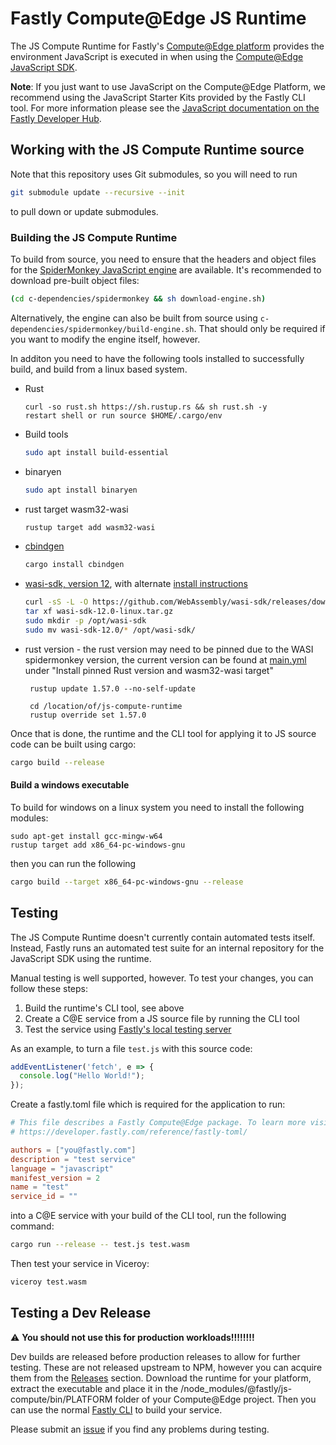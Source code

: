 # Fastly Compute@Edge JS Runtime

The JS Compute Runtime for Fastly's [Compute@Edge platform](https://www.fastly.com/products/edge-compute/serverless) provides the environment JavaScript is executed in when using the [Compute@Edge JavaScript SDK](https://www.npmjs.com/package/@fastly/js-compute).

**Note**: If you just want to use JavaScript on the Compute@Edge Platform, we recommend using the JavaScript Starter Kits provided by the Fastly CLI tool. For more information please see the [JavaScript documentation on the Fastly Developer Hub](https://developer.fastly.com/learning/compute/javascript/).

## Working with the JS Compute Runtime source

Note that this repository uses Git submodules, so you will need to run

```sh
git submodule update --recursive --init
```

to pull down or update submodules.

### Building the JS Compute Runtime

To build from source, you need to ensure that the headers and object files for the [SpiderMonkey JavaScript engine](https://spidermonkey.dev/) are available. It's recommended to download pre-built object files:
```sh
(cd c-dependencies/spidermonkey && sh download-engine.sh)
```


Alternatively, the engine can also be built from source using `c-dependencies/spidermonkey/build-engine.sh`. That should only be required if you want to modify the engine itself, however.

In additon you need to have the following tools installed to successfully build, and build from a linux based system.

- Rust 
  ```
  curl -so rust.sh https://sh.rustup.rs && sh rust.sh -y
  restart shell or run source $HOME/.cargo/env
  ```
- Build tools
  ```sh
  sudo apt install build-essential
  ```
- binaryen
  ```sh
  sudo apt install binaryen
  ```
- rust target wasm32-wasi
  ```sh
  rustup target add wasm32-wasi
  ```
- [cbindgen](https://github.com/eqrion/cbindgen#quick-start)
  ```sh
  cargo install cbindgen
  ```
- [wasi-sdk, version 12](https://github.com/WebAssembly/wasi-sdk/releases/tag/wasi-sdk-12),
  with alternate [install instructions](https://github.com/WebAssembly/wasi-sdk#install)
  ```sh
  curl -sS -L -O https://github.com/WebAssembly/wasi-sdk/releases/download/wasi-sdk-12/wasi-sdk-12.0-linux.tar.gz
  tar xf wasi-sdk-12.0-linux.tar.gz
  sudo mkdir -p /opt/wasi-sdk
  sudo mv wasi-sdk-12.0/* /opt/wasi-sdk/
  ```

- rust version - the rust version may need to be pinned due to the WASI spidermonkey version, the current version can be found at [main.yml](.github/workflows/main.yml) under "Install pinned Rust version and wasm32-wasi target"
  ```
   rustup update 1.57.0 --no-self-update

   cd /location/of/js-compute-runtime
   rustup override set 1.57.0
  ```

Once that is done, the runtime and the CLI tool for applying it to JS source code can be built using cargo:
```sh
cargo build --release
```

#### Build a windows executable
To build for windows on a linux system you need to install the following modules:

```
sudo apt-get install gcc-mingw-w64
rustup target add x86_64-pc-windows-gnu
```

then you can run the following
```sh
cargo build --target x86_64-pc-windows-gnu --release
```

## Testing

The JS Compute Runtime doesn't currently contain automated tests itself. Instead, Fastly runs an automated test suite for an internal repository for the JavaScript SDK using the runtime.

Manual testing is well supported, however. To test your changes, you can follow these steps:
1. Build the runtime's CLI tool, see above
2. Create a C@E service from a JS source file by running the CLI tool
3. Test the service using [Fastly's local testing server](https://developer.fastly.com/learning/compute/testing/#running-a-local-testing-server)

As an example, to turn a file `test.js` with this source code:
```js
addEventListener('fetch', e => {
  console.log("Hello World!");
});
```
Create a fastly.toml file which is required for the application to run:
```toml
# This file describes a Fastly Compute@Edge package. To learn more visit:
# https://developer.fastly.com/reference/fastly-toml/

authors = ["you@fastly.com"]
description = "test service"
language = "javascript"
manifest_version = 2
name = "test"
service_id = ""

```

into a C@E service with your build of the CLI tool, run the following command:
```sh
cargo run --release -- test.js test.wasm
```

Then test your service in Viceroy:
```sh
viceroy test.wasm
```

## Testing a Dev Release
:warning:	**You should not use this for production workloads!!!!!!!!**

Dev builds are released before production releases to allow for further testing. These are not released upstream to NPM, however you can acquire them from the [Releases](https://github.com/fastly/js-compute-runtime/releases/) section. Download the runtime for your platform, extract the executable and place it in the /node_modules/@fastly/js-compute/bin/PLATFORM folder of your Compute@Edge project. Then you can use the normal [Fastly CLI](https://github.com/fastly/cli) to build your service. 

Please submit an [issue](https://github.com/fastly/js-compute-runtime/issues) if you find any problems during testing.
